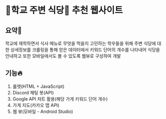 :school:학교 주변 식당:fork_and_knife: 추천 웹사이트
===

요약:stars:
---
학교에 재학하면서 식사 메뉴로 무엇을 먹을지 고민하는 학우들을 위해 주변 식당에 대한 상세정보를 크롤링을 통해 얻은 데이터에서 키워드 단어의 개수를 나타내어 식당을 안내하고 또한 모바일에서도 볼 수 있도록 웹뷰로 구성하여 개발

기능:fire:
---
1. 룰렛(HTML + JavaScript) 
2. Discord 채팅 봇(API)
3. Google API 차트 활용(해당 가게 키워드 단어 개수)
4. 가게 지도(카카오 맵 API)
5. 웹 뷰(모바일 - Android Studio)
